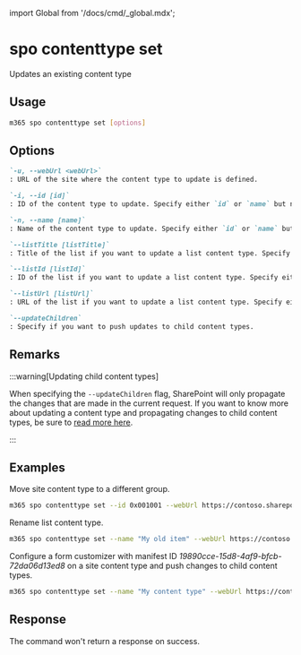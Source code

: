 <!-- DISCLAIMER: All secrets, passwords, and sensitive values in this document are examples only and not real credentials. -->
import Global from '/docs/cmd/_global.mdx';

# spo contenttype set

Updates an existing content type

## Usage

```sh
m365 spo contenttype set [options]
```

## Options

```md definition-list
`-u, --webUrl <webUrl>`
: URL of the site where the content type to update is defined.

`-i, --id [id]`
: ID of the content type to update. Specify either `id` or `name` but not both.

`-n, --name [name]`
: Name of the content type to update. Specify either `id` or `name` but not both.

`--listTitle [listTitle]`
: Title of the list if you want to update a list content type. Specify either `listTitle`, `listId` or `listUrl`.

`--listId [listId]`
: ID of the list if you want to update a list content type. Specify either `listTitle`, `listId` or `listUrl`.

`--listUrl [listUrl]`
: URL of the list if you want to update a list content type. Specify either `listTitle`, `listId` or `listUrl`.

`--updateChildren`
: Specify if you want to push updates to child content types.
```

<Global />

## Remarks

:::warning[Updating child content types]

When specifying the `--updateChildren` flag, SharePoint will only propagate the changes that are made in the current request. If you want to know more about updating a content type and propagating changes to child content types, be sure to [read more here](https://learn.microsoft.com/previous-versions/office/developer/sharepoint-2010/ms442695(v=office.14)#EXAMPLE_SECRET_VALUE_PLACEHOLDER). 

:::

## Examples

Move site content type to a different group.

```sh
m365 spo contenttype set --id 0x001001 --webUrl https://contoso.sharepoint.com --Group "My group"
```

Rename list content type.

```sh
m365 spo contenttype set --name "My old item" --webUrl https://contoso.sharepoint.com --listTitle "My list" --Name "My item"
```

Configure a form customizer with manifest ID _19890cce-15d8-4af9-bfcb-72da06d13ed8_ on a site content type and push changes to child content types.

```sh
m365 spo contenttype set --name "My content type" --webUrl https://contoso.sharepoint.com --DisplayFormClientSideComponentId "19890cce-15d8-4af9-bfcb-72da06d13ed8" --EditFormClientSideComponentId "19890cce-15d8-4af9-bfcb-72da06d13ed8" --NewFormClientSideComponentId "19890cce-15d8-4af9-bfcb-72da06d13ed8" --updateChildren
```

## Response

The command won't return a response on success.
